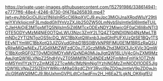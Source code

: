 https://private-user-images.githubusercontent.com/152791986/338614941-e7777ff6-48e4-4246-8730-0f476a265839.mp4?jwt=eyJhbGciOiJIUzI1NiIsInR5cCI6IkpXVCJ9.eyJpc3MiOiJnaXRodWIuY29tIiwiYXVkIjoicmF3LmdpdGh1YnVzZXJjb250ZW50LmNvbSIsImtleSI6ImtleTUiLCJleHAiOjE3MTgxMTQ5NjIsIm5iZiI6MTcxODExNDY2MiwicGF0aCI6Ii8xNTI3OTE5ODYvMzM4NjE0OTQxLWU3Nzc3ZmY2LTQ4ZTQtNDI0Ni04NzMwLTBmNDc2YTI2NTgzOS5tcDQ_WC1BbXotQWxnb3JpdGhtPUFXUzQtSE1BQy1TSEEyNTYmWC1BbXotQ3JlZGVudGlhbD1BS0lBVkNPRFlMU0E1M1BRSzRaQSUyRjIwMjQwNjExJTJGdXMtZWFzdC0xJTJGczMlMkZhd3M0X3JlcXVlc3QmWC1BbXotRGF0ZT0yMDI0MDYxMVQxNDA0MjJaJlgtQW16LUV4cGlyZXM9MzAwJlgtQW16LVNpZ25hdHVyZT05MjM1NTQ4NDEzM2FmMmFmYjk1OTZhNmM5YmI1Yzk1YzZmM2E2ZTcwMjc1MzNmNjg1YzhiNGMzZmNlODI1ODE5JlgtQW16LVNpZ25lZEhlYWRlcnM9aG9zdCZhY3Rvcl9pZD0wJmtleV9pZD0wJnJlcG9faWQ9MCJ9.9bUxhmGVPlLdtCn1wdFnv2H_H6EaZ1LgkN_OK6jgfEU
